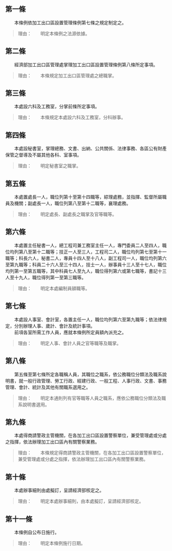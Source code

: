 第一條 
-------
　　本條例依加工出口區設置管理條例第七條之規定制定之。  
> 理由：　　明定本條例之法源依據。



第二條 
-------
　　經濟部加工出口區管理處掌理加工出口區設置管理條例第八條所定事項。  
> 理由：　　本條規定加工出口區管理處之總職掌。



第三條 
-------
　　本處設六科及工務室，分掌前條所定事項。  
> 理由：　　本條規定本處設六科及工務室，分科辦事。



第四條 
-------
　　本處設秘書室，掌理總務、文書、出納、公共關係、法律事務、各區公有財產保管之督導及不屬其他各科、室事項。  
> 理由：　　明定秘書室之職掌。



第五條 
-------
　　本處置處長一人，職位列第十至第十四職等，綜理處務，並指揮、監督所屬職員及機關；副處長一人，職位列第八至第十二職等，襄理處務。  
> 理由：　　明定處長、副處長之職掌及官等職等。



第六條 
-------
　　本處置主任秘書一人，總工程司兼工務室主任一人，專門委員二人至四人，職位均列第八至第十二職等；技正一人至三人，工程司二人，職位均列第七至第十一職等；科長六人，秘書二人，專員十四人至十八人，副工程司一人，職位均列第六至第九職等；科員二十六人至三十四人，技士一人，辦事員十三人至十七人，職位均列第一至第五職等，其中科員七人至九人，職位得列第六或第七職等，書記十三人至十九人，職位得列第一至第三職等。  
> 理由：　　明定本處編制員額職等。



第七條 
-------
　　本處設人事室、會計室，各置主任一人，職位均列第六至第九職等；依法律規定，分別辦理人事、歲計、會計及統計事項。  
　　前項各室所需工作人員，應就本條例所定員額內派充之。  
> 理由：　　明定人事、會計人員之官等職等及職掌。



第八條 
-------
　　第五條至第七條所定各職稱人員，其職位之職系，依公務職位分類法及職系說明書，就一般行政管理、勞工行政、經建行政、一般工程、人事行政、文書、事務管理、會計、統計及其他有關職系選用之。  
> 理由：　　明定本通則列有官等職等人員之職系，應依公務職位分類法及職系說明書選用。



第九條 
-------
　　本處得商請警政主管機關，在各加工出口區設置警察單位，兼受管理處或分處之指揮，依法辦理加工出口區內有關警察業務。  
> 理由：　　本條規定得商請警政主管機關，在各加工出口區設置警察單位，兼受管理處或分處之指揮，依法辦理加工出口區內有關警察業務。



第十條 
-------
　　本處辦事細則由處擬訂，呈請經濟部核定之。  
> 理由：　　明定本處辦事細則，由本處擬訂，呈請經濟部核定。



第十一條 
---------
　　本條例自公布日施行。  
> 理由：　　明定本條例施行日期。